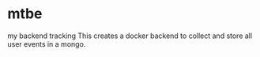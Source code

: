 # mtbe
 my backend tracking
This creates a docker backend to collect and store all user events in a mongo.
